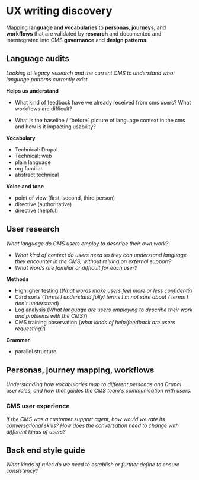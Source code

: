# UX writing discovery

Mapping **language and vocabularies** to **personas**, **journeys**, and **workflows** that are validated by **research** and documented and intentegrated into CMS **governance** and **design patterns**.

## Language audits

*Looking at legacy research and the current CMS to understand what language patterns currently exist.* 

**Helps us understand**

- What kind of feedback have we already received from cms users? What workflows are difficult?

- What is the baseline / “before” picture of language context in the cms and how is it impacting usability?

**Vocabulary**

- Technical: Drupal
- Technical: web
- plain language
- org familiar
- abstract technical

**Voice and tone**

- point of view (first, second, third person)
- directive (authoritative)
- directive (helpful)

## User research

*What language do CMS users employ to describe their own work?*

- *What kind of context do users need so they can understand language they encounter in the CMS, without relying on external support?*
- *What words are familiar or difficult for each user?*

**Methods**

- Highligher testing (*What words make users feel more or less confident?*)
- Card sorts (*Terms I understand fully/ terms I'm not sure about / terms I don't understand*)
- Log analysis (*What language are users employing to describe their work and problems with the CMS?*)
- CMS training observation (*what kinds of help/feedback are users requesting?*)


**Grammar**

- parallel structure

## Personas, journey mapping, workflows

*Understanding how vocabularies map to different personas and Drupal user roles, and how that guides the CMS team's communication with users.*

### CMS user experience

*If the CMS was a customer support agent, how would we rate its conversational skills? How does the conversation need to change with different kinds of users?*


## Back end style guide

*What kinds of rules do we need to establish or further define to ensure consistency?*
